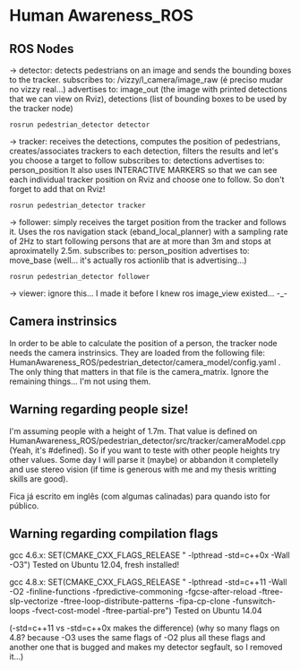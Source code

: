 # Human Awareness_ROS

## ROS Nodes ##

-> detector: detects pedestrians on an image and sends the bounding boxes to the tracker.
	subscribes to: /vizzy/l_camera/image_raw (é preciso mudar no vizzy real...)
	advertises to: image_out (the image with printed detections that we can view on Rviz), detections (list of bounding boxes to be used by the tracker node)
	
	rosrun pedestrian_detector detector
	
-> tracker: receives the detections, computes the position of pedestrians, creates/associates trackers to each detection, filters the results and let's you choose a target to follow
	subscribes to: detections
	advertises to: person_position
	It also uses INTERACTIVE MARKERS so that we can see each individual tracker position on Rviz and choose one to follow. So don't forget to add that on Rviz!
	
	rosrun pedestrian_detector tracker
	
-> follower: simply receives the target position from the tracker and follows it. Uses the ros navigation stack (eband_local_planner) with a sampling rate of 2Hz to start following persons that are at more than 3m and stops at aproximatelly 2.5m.
	subscribes to: person_position
	advertises to: move_base (well... it's actually ros actionlib that is advertising...)
	
	rosrun pedestrian_detector follower
	
-> viewer: ignore this... I made it before I knew ros image_view existed... -_-
	

## Camera instrinsics ##

In order to be able to calculate the position of a person, the tracker node needs the camera instrinsics. They are loaded from the following file: HumanAwareness_ROS/pedestrian_detector/camera_model/config.yaml .
The only thing that matters in that file is the camera_matrix. Ignore the remaining things... I'm not using them.


## Warning regarding people size! ##

I'm assuming people with a height of 1.7m. That value is defined on HumanAwareness_ROS/pedestrian_detector/src/tracker/cameraModel.cpp
(Yeah, it's #defined). So if you want to teste with other people heights try other values. Some day I will parse it (maybe) or abbandon it completelly and use stereo vision (if time is generous with me and my thesis writting skills are good).


Fica já escrito em inglês (com algumas calinadas) para quando isto for público.
	
## Warning regarding compilation flags ##

  gcc 4.6.x:
  SET(CMAKE_CXX_FLAGS_RELEASE " -lpthread -std=c++0x -Wall -O3")
  	Tested on Ubuntu 12.04, fresh installed!
  
  gcc 4.8.x:
  SET(CMAKE_CXX_FLAGS_RELEASE " -lpthread -std=c++11 -Wall -O2 -finline-functions -fpredictive-commoning -fgcse-after-reload -ftree-slp-vectorize -ftree-loop-distribute-patterns -fipa-cp-clone -funswitch-loops -fvect-cost-model -ftree-partial-pre")
	Tested on Ubuntu 14.04

  (-std=c++11 vs -std=c++0x makes the difference)
  (why so many flags on 4.8? because -O3 uses the same flags of -O2 plus all these flags and another one that is bugged and makes my detector segfault, so I removed it...)